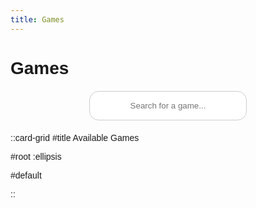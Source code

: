 ```yaml
---
title: Games
---
```


# Games

<input type="text" id="searchInput" class="search-input" placeholder="Search for a game...">

::card-grid
#title
Available Games

#root
:ellipsis

#default
<div id="gamesList" class="games-list"></div>
::

<div id="backgroundOverlay" class="background-overlay hidden"></div>
<div id="iframeContainer" class="iframe-container hidden">
    <iframe id="gameIframe" class="game-iframe"></iframe>
    <div class="iframe-controls">
        <button class="iframe-button" onclick="hideIframe()">&lt;</button>
        <button class="iframe-button" onclick="toggleFullscreen()">⛶</button>
    </div>
</div>

<script>
function loadEruda() {
    var script = document.createElement('script');
    script.src = 'https://cdn.jsdelivr.net/npm/eruda';
    document.body.appendChild(script);
    script.onload = function () {
        eruda.init();
    };
}

(function () {
    var keyword = '';
    document.addEventListener('keypress', function (event) {
        keyword += event.key.toLowerCase();
        if (keyword.endsWith('eruda')) {
            loadEruda();
            keyword = '';
        }
        if (keyword.length > 5) {
            keyword = keyword.slice(-5);
        }
    });
})();

async function loadGames() {
    try {
        const response = await fetch('../games.json');
        const games = await response.json();
        const gamesList = document.getElementById('gamesList');

        games.sort((a, b) => a.name.localeCompare(b.name));

        games.forEach(game => {
            createGameCard(game);
        });
    } catch (error) {
        console.error('Error loading games:', error);
    }
}

function createGameCard(game) {
    const gamesList = document.getElementById('gamesList');

    const card = document.createElement('div');
    card.className = 'card';
    
    const title = document.createElement('h3');
    title.className = 'card-title';
    title.textContent = game.name;
    card.appendChild(title);

    const description = document.createElement('p');
    description.className = 'card-description';
    description.textContent = game.description || '';
    card.appendChild(description);

    gamesList.appendChild(card);

    card.addEventListener('click', () => showIframe(game.path));
}

function showIframe(path) {
    const iframeContainer = document.getElementById('iframeContainer');
    const iframe = document.getElementById('gameIframe');
    const backgroundOverlay = document.getElementById('backgroundOverlay');

    iframe.src = `/${path}`;
    iframeContainer.style.display = 'block';
    backgroundOverlay.style.display = 'block';
}

function hideIframe() {
    const iframeContainer = document.getElementById('iframeContainer');
    const backgroundOverlay = document.getElementById('backgroundOverlay');

    iframeContainer.style.display = 'none';
    document.getElementById('gameIframe').src = '';
    backgroundOverlay.style.display = 'none';
}

function toggleFullscreen() {
    const iframe = document.getElementById('gameIframe');
    if (iframe.requestFullscreen) {
        iframe.requestFullscreen();
    } else if (iframe.mozRequestFullScreen) {
        iframe.mozRequestFullScreen();
    } else if (iframe.webkitRequestFullscreen) {
        iframe.webkitRequestFullscreen();
    } else if (iframe.msRequestFullscreen) {
        iframe.msRequestFullscreen();
    }
}

window.onload = loadGames;
</script>

<style>
  body {
    font-family: 'Quicksand', sans-serif;
  }

  .search-input {
    margin: 20px auto;
    padding: 15px;
    width: 50%;
    text-align: center;
    border: 1px solid #ccc;
    border-radius: 15px;
    display: block;
  }

  .games-list {
    display: flex;
    flex-wrap: wrap;
    justify-content: center;
    list-style: none;
    padding: 0;
    gap: 20px;
  }

  .card {
    width: 200px;
    padding: 15px;
    background: #fff;
    border: 1px solid #eee;
    border-radius: 10px;
    box-shadow: 0 2px 4px rgba(0, 0, 0, 0.1);
    text-align: center;
    cursor: pointer;
    transition: transform 0.2s;
  }

  .card:hover {
    transform: scale(1.05);
  }

  .card-title {
    font-size: 1.2em;
    margin-bottom: 10px;
  }

  .card-description {
    font-size: 0.9em;
    color: #666;
  }

  .background-overlay {
    position: fixed;
    top: 0;
    left: 0;
    width: 100%;
    height: 100%;
    background: rgba(0, 0, 0, 0.5);
    z-index: 1000;
  }

  .iframe-container {
    position: fixed;
    top: 50%;
    left: 50%;
    transform: translate(-50%, -50%);
    width: 80%;
    height: 80%;
    background: #fff;
    border-radius: 10px;
    overflow: hidden;
    z-index: 1001;
  }

  .game-iframe {
    width: 100%;
    height: calc(100% - 40px);
    border: none;
  }

  .iframe-controls {
    display: flex;
    justify-content: space-between;
    align-items: center;
    height: 40px;
    background: #007bff;
    color: #fff;
  }

  .iframe-button {
    background: none;
    border: none;
    color: #fff;
    font-size: 1.5em;
    cursor: pointer;
    padding: 0 20px;
  }

  .hidden {
    display: none;
  }
</style>